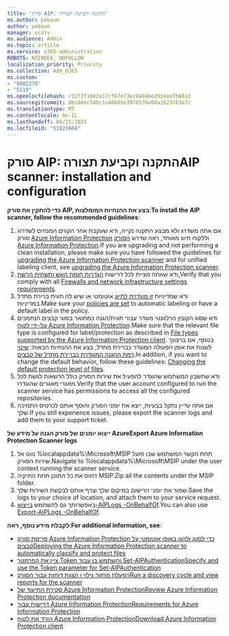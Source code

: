 ```yaml
---
title: 'סורק AIP: התקנה וקביעת תצורה'
ms.author: pebaum
author: pebaum
manager: scotv
ms.audience: Admin
ms.topic: article
ms.service: o365-administration
ROBOTS: NOINDEX, NOFOLLOW
localization_priority: Priority
ms.collection: Adm_O365
ms.custom:
- "9002278"
- "5119"
ms.openlocfilehash: c32f3f10e2e17cf67e73ec8404be293eeefb68a3
ms.sourcegitcommit: 8bc60ec34bc1e40685e3976576e04a2623f63a7c
ms.translationtype: MT
ms.contentlocale: he-IL
ms.lasthandoff: 04/15/2021
ms.locfileid: "51821664"
---
```

# <a name="aip-scanner-installation-and-configuration"></a><span data-ttu-id="31263-102">סורק AIP: התקנה וקביעת תצורה</span><span class="sxs-lookup"><span data-stu-id="31263-102">AIP scanner: installation and configuration</span></span>

<span data-ttu-id="31263-103">**כדי להתקין את סורק AIP, בצע את ההנחיות המומלצות**:</span><span class="sxs-lookup"><span data-stu-id="31263-103">**To install the AIP scanner, follow the recommended guidelines**:</span></span>

1. <span data-ttu-id="31263-104">אם אתה משדרג ולא מבצע התקנה נקייה, ודא שעקבת אחר הקווים המנחים לשדרוג סורק [Azure Information Protection](https://docs.microsoft.com/azure/information-protection/rms-client/client-admin-guide#upgrading-the-azure-information-protection-scanner) וללקוח תיוג מאוחד, ראה שדרוג [הסורק Azure Information Protection](https://docs.microsoft.com/azure/information-protection/rms-client/clientv2-admin-guide#upgrading-the-azure-information-protection-scanner).</span><span class="sxs-lookup"><span data-stu-id="31263-104">If you are upgrading and not performing a clean installation, please make sure you have followed the guidelines for [upgrading the Azure Information Protection scanner](https://docs.microsoft.com/azure/information-protection/rms-client/client-admin-guide#upgrading-the-azure-information-protection-scanner) and for unified labeling client, see [upgrading the Azure Information Protection scanner](https://docs.microsoft.com/azure/information-protection/rms-client/clientv2-admin-guide#upgrading-the-azure-information-protection-scanner).</span></span>
2. <span data-ttu-id="31263-105">ודא שאתה מציית לכל דרישות [הגדרות חומת האש ותשתית הרשת.](https://docs.microsoft.com/azure/information-protection/requirements#firewalls-and-network-infrastructure)</span><span class="sxs-lookup"><span data-stu-id="31263-105">Verify that you comply with all [Firewalls and network infrastructure settings requirements](https://docs.microsoft.com/azure/information-protection/requirements#firewalls-and-network-infrastructure).</span></span>
3. <span data-ttu-id="31263-106">ודא שמדיניות [זו מוגדרת לתיוג](https://docs.microsoft.com/azure/information-protection/configure-policy) אוטומטי או שיש לה תווית ברירת מחדל במדיניות.</span><span class="sxs-lookup"><span data-stu-id="31263-106">Make sure your [policies are set](https://docs.microsoft.com/azure/information-protection/configure-policy) to automatic labeling or have a default label in the policy.</span></span>
4. <span data-ttu-id="31263-107">ודא שסוג הקובץ הרלוונטי מוגדר עבור תווית/הגנה כמתואר בסוגי קבצים הנתמכים [על-ידי לקוח Azure Information Protection](https://docs.microsoft.com/azure/information-protection/rms-client/client-admin-guide-file-types#supported-file-types-for-classification-and-protection).</span><span class="sxs-lookup"><span data-stu-id="31263-107">Make sure that the relevant file type is configured for label/protection as described in [File types supported by the Azure Information Protection client](https://docs.microsoft.com/azure/information-protection/rms-client/client-admin-guide-file-types#supported-file-types-for-classification-and-protection).</span></span> <span data-ttu-id="31263-108">בנוסף, אם ברצונך לשנות את אופן הפעולה המוגדר כברירת מחדל, בצע את ההנחיות הבאות: [שינוי רמת ההגנה המוגדרת כברירת מחדל של קבצים](https://docs.microsoft.com/azure/information-protection/rms-client/client-admin-guide-file-types#changing-the-default-protection-level-of-files).</span><span class="sxs-lookup"><span data-stu-id="31263-108">In addition, if you want to change the default behavior, follow these guidelines: [Changing the default protection level of files](https://docs.microsoft.com/azure/information-protection/rms-client/client-admin-guide-file-types#changing-the-default-protection-level-of-files).</span></span>
5. <span data-ttu-id="31263-109">ודא שחשבון המשתמש שהוגדר להפעיל את שירות הסורק כולל הרשאות לגשת לכל מאגרי מאגרים שהוגדרו.</span><span class="sxs-lookup"><span data-stu-id="31263-109">Verify that the user account configured to run the scanner service has permissions to access all the configured repositories.</span></span>
6. <span data-ttu-id="31263-110">אם אתה עדיין נתקל בבעיות, ייצא את יומני הסורק והוסף אותם לכרטיס התמיכה שלך.</span><span class="sxs-lookup"><span data-stu-id="31263-110">If you still experience issues, please export the scanner logs and add them to your support ticket.</span></span>

<span data-ttu-id="31263-111">**ייצוא יומנים של סורק הגנה על מידע של Azure**</span><span class="sxs-lookup"><span data-stu-id="31263-111">**Export Azure Information Protection Scanner logs**</span></span>

1. <span data-ttu-id="31263-112">נווט אל %localappdata%\Microsoft\MSIP תחת הקשר המשתמש שבו פועל שירות הסורק.</span><span class="sxs-lookup"><span data-stu-id="31263-112">Navigate to %localappdata%\Microsoft\MSIP under the user context running the scanner service.</span></span>
2. <span data-ttu-id="31263-113">דחוס את כל התוכן תחת התיקיה MSIP.</span><span class="sxs-lookup"><span data-stu-id="31263-113">Zip all the contents under the MSIP folder.</span></span>
3. <span data-ttu-id="31263-114">שמור את יומני הרישום במיקום שלך וצרף אותם לבקשת השירות שלך.</span><span class="sxs-lookup"><span data-stu-id="31263-114">Save the logs to your choice of location, and attach them to your service request.</span></span>
4. <span data-ttu-id="31263-115">באפשרותך גם להשתמש [בייצוא-AIPLogs -OnBehalfOf](https://docs.microsoft.com/powershell/module/azureinformationprotection/export-aiplogs?view=azureipps).</span><span class="sxs-lookup"><span data-stu-id="31263-115">You can also use [Export-AIPLogs -OnBehalfOf](https://docs.microsoft.com/powershell/module/azureinformationprotection/export-aiplogs?view=azureipps).</span></span>

<span data-ttu-id="31263-116">**לקבלת מידע נוסף, ראה**:</span><span class="sxs-lookup"><span data-stu-id="31263-116">**For additional information, see**:</span></span>
- [<span data-ttu-id="31263-117">פריסת סורק Azure Information Protection כדי לסווג ולהגן באופן אוטומטי על קבצים</span><span class="sxs-lookup"><span data-stu-id="31263-117">Deploying the Azure Information Protection scanner to automatically classify and protect files</span></span>](https://docs.microsoft.com/azure/information-protection/deploy-aip-scanner)
- [<span data-ttu-id="31263-118">ציין את הפרמטר Token והשתמש בו עבור Set-AIPAuthentication</span><span class="sxs-lookup"><span data-stu-id="31263-118">Specify and use the Token parameter for Set-AIPAuthentication</span></span>](https://docs.microsoft.com/azure/information-protection/rms-client/client-admin-guide-powershell#specify-and-use-the-token-parameter-for-set-aipauthentication)
- [<span data-ttu-id="31263-119">הפעלת מחזור גילוי ו הצגת דוחות עבור הסורק</span><span class="sxs-lookup"><span data-stu-id="31263-119">Run a discovery cycle and view reports for the scanner</span></span>](https://docs.microsoft.com/azure/information-protection/deploy-aip-scanner#run-a-discovery-cycle-and-view-reports-for-the-scanner)
- [<span data-ttu-id="31263-120">סקירת התיעוד של Azure Information Protection</span><span class="sxs-lookup"><span data-stu-id="31263-120">Review Azure Information Protection documentation</span></span>](https://docs.microsoft.com/azure/information-protection/what-is-information-protection)
- [<span data-ttu-id="31263-121">דרישות עבור Azure Information Protection</span><span class="sxs-lookup"><span data-stu-id="31263-121">Requirements for Azure Information Protection</span></span>](https://docs.microsoft.com/azure/information-protection/get-started/requirements)
- [<span data-ttu-id="31263-122">הורד את לקוח Azure Information Protection</span><span class="sxs-lookup"><span data-stu-id="31263-122">Download Azure Information Protection client</span></span>](https://www.microsoft.com/download/details.aspx?id=53018)
